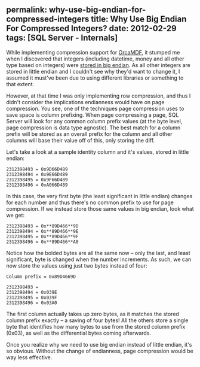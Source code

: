 permalink: why-use-big-endian-for-compressed-integers
title: Why Use Big Endian For Compressed Integers?
date: 2012-02-29
tags: [SQL Server - Internals]
---
While implementing compression support for [OrcaMDF](https://github.com/improvedk/OrcaMDF), it stumped me when I discovered that integers (including datetime, money and all other type based on integers) were [stored in big endian](/the-anatomy-of-row-amp-page-compressed-integers). As all other integers are stored in little endian and I couldn't see why they'd want to change it, I assumed it must've been due to using different libraries or something to that extent.

<!-- more -->

However, at that time I was only implementing row compression, and thus I didn't consider the implications endianness would have on page compression. You see, one of the techniques page compression uses to save space is column prefixing. When page compressing a page, SQL Server will look for any common column prefix values (at the byte level, page compression is data type agnostic). The best match for a column prefix will be stored as an overall prefix for the column and all other columns will base their value off of this, only storing the diff.

Let's take a look at a sample identity column and it's values, stored in little endian:

```
2312398493 = 0x9D66D489
2312398494 = 0x9E66D489
2312398495 = 0x9F66D489
2312398496 = 0xA066D489
```

In this case, the very first byte (the least significant in little endian) changes for each number and thus there's no common prefix to use for page compression. If we instead store those same values in big endian, look what we get:

```
2312398493 = 0x**89D466**9D
2312398494 = 0x**89D466**9E
2312398495 = 0x**89D466**9F
2312398496 = 0x**89D466**A0
```

Notice how the bolded bytes are all the same now – only the last, and least significant, byte is changed when the number increments. As such, we can now store the values using just two bytes instead of four:

```
Column prefix = 0x89D4669D
```

```
2312398493 =
2312398494 = 0x039E
2312398495 = 0x039F
2312398496 = 0x03A0
```

The first column actually takes up zero bytes, as it matches the stored column prefix exactly – a saving of four bytes! All the others store a single byte that identifies how many bytes to use from the stored column prefix (0x03), as well as the differential bytes coming afterwards.

Once you realize why we need to use big endian instead of little endian, it's so obvious. Without the change of endianness, page compression would be way less effective.